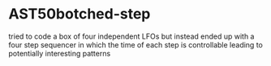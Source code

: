 # AST50botched-step

tried to code a box of four independent LFOs but instead ended up with a four step sequencer in which the time of each step is controllable leading to potentially interesting patterns
